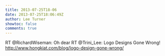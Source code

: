 ```yaml
---
title: 2013-07-25T18-06
date: 2013-07-25T18:06:49Z
author: Lee Turner
showtoc: false
comments: true
---
```


RT @RichardWiseman: Oh dear RT @Trini_Lee: Logo Designs Gone Wrong! http://www.hongkiat.com/blog/logo-design-gone-wrong/

